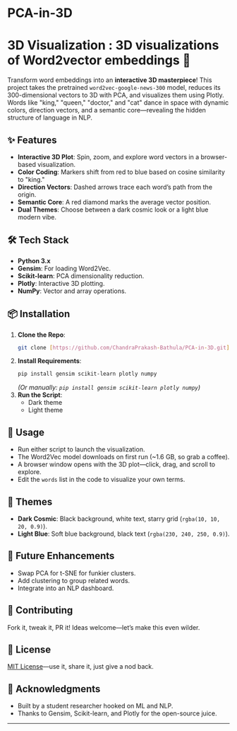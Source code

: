 # PCA-in-3D
# 3D Visualization : 3D visualizations of Word2vector embeddings 🚀

Transform word embeddings into an **interactive 3D masterpiece**! This project takes the pretrained `word2vec-google-news-300` model, reduces its 300-dimensional vectors to 3D with PCA, and visualizes them using Plotly. Words like "king," "queen," "doctor," and "cat" dance in space with dynamic colors, direction vectors, and a semantic core—revealing the hidden structure of language in NLP.

## ✨ Features
- **Interactive 3D Plot**: Spin, zoom, and explore word vectors in a browser-based visualization.
- **Color Coding**: Markers shift from red to blue based on cosine similarity to "king."
- **Direction Vectors**: Dashed arrows trace each word’s path from the origin.
- **Semantic Core**: A red diamond marks the average vector position.
- **Dual Themes**: Choose between a dark cosmic look or a light blue modern vibe.

## 🛠️ Tech Stack
- **Python 3.x**
- **Gensim**: For loading Word2Vec.
- **Scikit-learn**: PCA dimensionality reduction.
- **Plotly**: Interactive 3D plotting.
- **NumPy**: Vector and array operations.

## 📦 Installation
1. **Clone the Repo**:
   ```bash
   git clone [https://github.com/ChandraPrakash-Bathula/PCA-in-3D.git]
   ```
2. **Install Requirements**:
   ```bash
   pip install gensim scikit-learn plotly numpy
   ```
   *(Or manually: `pip install gensim scikit-learn plotly numpy`)*  
3. **Run the Script**:
   - Dark theme
   - Light theme

## 🚀 Usage
- Run either script to launch the visualization.
- The Word2Vec model downloads on first run (~1.6 GB, so grab a coffee).
- A browser window opens with the 3D plot—click, drag, and scroll to explore.
- Edit the `words` list in the code to visualize your own terms.

## 🎨 Themes
- **Dark Cosmic**: Black background, white text, starry grid (`rgba(10, 10, 20, 0.9)`).
- **Light Blue**: Soft blue background, black text (`rgba(230, 240, 250, 0.9)`).

## 🔮 Future Enhancements
- Swap PCA for t-SNE for funkier clusters.
- Add clustering to group related words.
- Integrate into an NLP dashboard.

## 🤝 Contributing
Fork it, tweak it, PR it! Ideas welcome—let’s make this even wilder.

## 📄 License
[MIT License](LICENSE)—use it, share it, just give a nod back.

## 🙌 Acknowledgments
- Built by a student researcher hooked on ML and NLP.
- Thanks to Gensim, Scikit-learn, and Plotly for the open-source juice.

---
